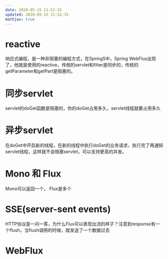 ```yaml
---
date: 2020-05-15 11:52:15
updated: 2020-05-15 11:52:15
mathjax: true
---
```


# reactive
响应式编程，是一种非阻塞的编程方式，在Spring5中，Spring WebFlux出现了，他就是使用的reactive，传统的servlet和filter是同步的，传统的getParameter和getPart是阻塞的。

# 同步servlet
servlet的doGet函数是阻塞的，你的doGet占用多久，servlet线程就要占用多久

# 异步servlet
在doGet中开启新的线程，在新的线程中执行doGet的业务请求，执行完了再通知servlet线程，这样就不会阻塞servlet，可以支持更高的并发。

# Mono 和 Flux
Mono可以返回一个， Flux是多个

# SSE(server-sent events)
HTTP协议是一问一答，为什么Flux可以表现出流的样子？注意到response有一个flush，当flush调用的时候，就发送了一个数据过去

# WebFlux